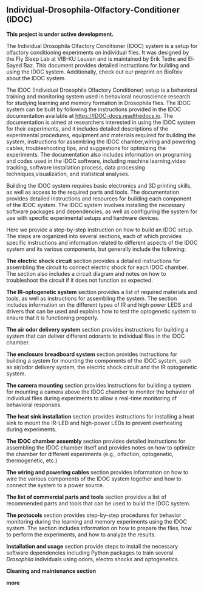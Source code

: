 



## Individual-Drosophila-Olfactory-Conditioner (IDOC)

**This project is under active development.**

The Individual Drosophila Olfactory Conditioner (IDOC) system is a setup for olfactory conditioning experiments on individual flies. It was designed by the Fly Sleep Lab at VIB-KU Leuven and is maintained by Erik Tedre and El-Sayed Baz. This document provides detailed instructions for building and using the IDOC system. Additionally, check out our preprint on BioRxiv about the IDOC system.


The IDOC (Individual Drosophila Olfactory Conditioner) setup is a behavioral training and monitoring system used in behavioral neuroscience research for studying learning and memory formation in Drosophila flies.  The IDOC system can be built by following the instructions provided in the IDOC documentation available at https://IDOC-docs.readthedocs.io. The documentation is aimed at researchers interested in using the IDOC system for their experiments, and it includes detailed descriptions of the experimental procedures, equipment and materials required for building the system, instructions for assembling the IDOC chamber,wiring and powering cables, troubleshooting tips, and suggestions for optimizing the experiments. The documentation also includes information on programing and codes used in the IDOC software, including machine learning,video tracking, software installation process, data processing techniques,visualization, and statistical analyses. 



Building the IDOC system requires basic electronics and 3D printing skills, as well as access to the required parts and tools. The documentation provides detailed instructions and resources for building each component of the IDOC system. The IDOC system involves installing the necessary software packages and dependencies, as well as configuring the system for use with specific experimental setups and hardware devices.



Here we provide a step-by-step instruction on how to build an IDOC setup. The steps are organized into several sections, each of which provides specific instructions and information related to different aspects of the IDOC system and its various components, but generally include the following:

**The electric shock circuit** section provides a detailed instructions for assembling the circuit to connect electric shock for each IDOC chamber. The section also includes a circuit diagram and notes on how to troubleshoot the circuit if it does not function as expected.

**The IR-optogenetic system** section provides a list of required materials and tools, as well as instructions for assembling the system. The section includes information on the different types of IR and high power LEDS and drivers that can be used and explains how to test the optogenetic system to ensure that it is functioning properly.

**The air odor delivery system** section provides instructions for building a system that can deliver different odorants to individual flies in the IDOC chamber. 

T**he enclosure breadboard system** section provides instructions for building a system for mounting the components of the IDOC system, such as air/odor delivery system, the electric shock circuit and the IR optogenetic system. 

**The camera mounting** section provides instructions for building a system for mounting a camera above the IDOC chamber to monitor the behavior of individual flies during experiments to allow a real-time monitoring of behavioral responses. 

**The heat sink installation** section provides instructions for installing a heat sink to mount the IR-LED and high-power LEDs to prevent overheating during experiments. 

**The IDOC chamber assembly** section provides detailed instructions for assembling the IDOC chamber itself and provides notes on how to optimize the chamber for different experiments (e.g., olfaction, optogenetic, thermogenetic, etc.)  

**The wiring and powering cables** section provides information on how to wire the various components of the IDOC system together and how to connect the system to a power source. 

**The list of commercial parts and tools** section provides a list of recommended parts and tools that can be used to build the IDOC system.

**The protocols** section provides step-by-step procedures for behavior monitoring during the learning and memory experiments using the IDOC system. The section includes information on how to prepare the flies, how to perform the experiments, and how to analyze the results.

**Installation and usage** section provide steps to install the necessary software dependencies including Python packages to train several *Drosophila* individuals using odors, electro shocks and optogenetics.

**Cleaning and maintenance section**  

**more** 
